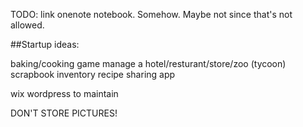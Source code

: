 TODO: link onenote notebook. Somehow. Maybe not since that's not allowed.

##Startup ideas:

baking/cooking game
manage a hotel/resturant/store/zoo (tycoon)
scrapbook inventory
recipe sharing app



wix wordpress to maintain

DON'T STORE PICTURES!
